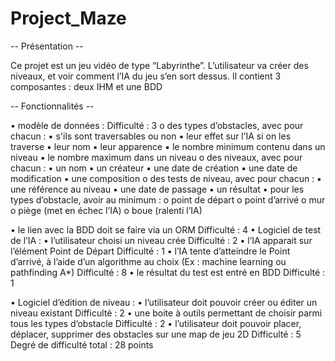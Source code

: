 # Project_Maze

-- Présentation --

Ce projet est un jeu vidéo de type “Labyrinthe”. L’utilisateur va créer des niveaux, et voir
comment l’IA du jeu s’en sort dessus. Il contient 3 composantes : deux IHM et une BDD

-- Fonctionnalités --

• modèle de données : Difficulté : 3
  o des types d’obstacles, avec pour chacun :
    ▪ s'ils sont traversables ou non
    ▪ leur effet sur l’IA si on les traverse
    ▪ leur nom
    ▪ leur apparence
    ▪ le nombre minimum contenu dans un niveau
    ▪ le nombre maximum dans un niveau
  o des niveaux, avec pour chacun :
    ▪ un nom
    ▪ un créateur
    ▪ une date de création
    ▪ une date de modification
    ▪ une composition
  o des tests de niveau, avec pour chacun :
    ▪ une référence au niveau
    ▪ une date de passage
    ▪ un résultat
• pour les types d’obstacle, avoir au minimum :
  o point de départ
  o point d’arrivé
  o mur
  o piège (met en échec l’IA)
  o boue (ralenti l’IA)
  
• le lien avec la BDD doit se faire via un ORM Difficulté : 4
• Logiciel de test de l’IA :
  • l’utilisateur choisi un niveau crée Difficulté : 2
  • l’IA apparait sur l’élément Point de Départ Difficulté : 1
  • l’IA tente d’atteindre le Point d’arrivé, à l’aide d’un algorithme au choix (Ex :
  machine learning ou pathfinding A*) Difficulté : 8
  • le résultat du test est entré en BDD Difficulté : 1
  
• Logiciel d’édition de niveau :
  • l’utilisateur doit pouvoir créer ou éditer un niveau existant Difficulté : 2
  • une boite à outils permettant de choisir parmi tous les types d’obstacle
  Difficulté : 2
  • l’utilisateur doit pouvoir placer, déplacer, supprimer des obstacles sur une map
  de jeu 2D Difficulté : 5
Degré de difficulté total : 28 points

